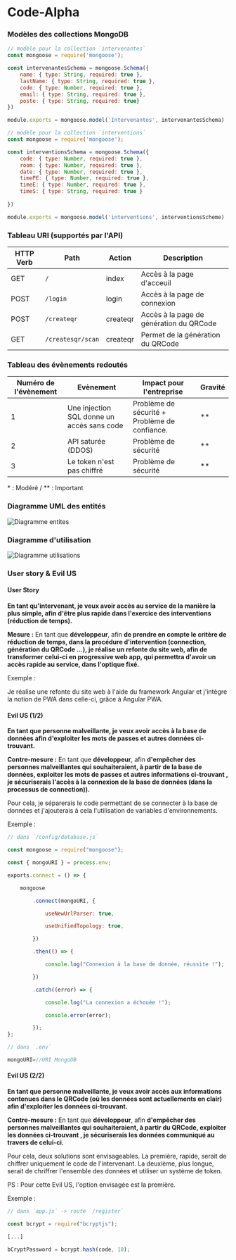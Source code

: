 # Code-Alpha

### Modèles des collections MongoDB

```js
// modèle pour la collection `intervenantes`
const mongoose = require('mongoose');

const intervenantesSchema = mongoose.Schema({
	name: { type: String, required: true },
	lastName: { type: String, required: true },
	code: { type: Number, required: true },
	email: { type: String, required: true },
	poste: { type: String, required: true}
})

module.exports = mongoose.model('Intervenantes', intervenantesSchema)
```

```js
// modèle pour la collection `interventions`
const mongoose = require('mongoose');

const interventionsSchema = mongoose.Schema({
	code: { type: Number, required: true },
	room: { type: Number, required: true },
	date: { type: Number, required: true },
	timePE: { type: Number, required: true },
	timeE: { type: Number, required: true },
	timeS: { type: String, required: true }
	
})

module.exports = mongoose.model('interventions', interventionsScheme)
```

### Tableau URI (supportés par l'API)

| HTTP Verb | Path              | Action   | Description                             |
| --------- | ----------------- | -------- | --------------------------------------- |
| GET       | `/`               | index    | Accès à la page d'acceuil               |
| POST      | `/login`          | login    | Accès à la page de connexion            |
| POST      | `/createqr`       | createqr | Accès à la page de génération du QRCode |
| GET       | `/createsqr/scan` | createqr | Permet de la génération du QRCode       |

### Tableau des évènements redoutés

| Numéro de l'évènement | Evènement                                  | Impact pour l'entreprise                      | Gravité |
| --------------------- | ------------------------------------------ | --------------------------------------------- | ------- |
| 1                     | Une injection SQL donne un accès sans code | Problème de sécurité + Problème de confiance. | **      |
| 2                     | API saturée (DDOS)                         | Problème de sécurité                          | **      |
| 3                     | Le token n'est pas chiffré                 | Problème de sécurité                          | **      |

\* : Modéré /
** : Important

### Diagramme UML des entités

![Diagramme entites](./doc/img/diagramme_entites.svg)

### Diagramme d'utilisation

![Diagramme utilisations](./doc/img/diagramme_utilisations.svg)

### User story & Evil US

#### User Story

**En tant qu'intervenant, je veux avoir accès au service de la manière  la plus simple, afin d'être plus rapide dans l'exercice des interventions (réduction de temps).**

**Mesure :** En tant que **développeur**, afin **de prendre en compte le critère de réduction de temps, dans la procédure d'intervention (connection, génération du QRCode ...), je réalise un refonte du site web, afin de transformer celui-ci en progressive web app, qui permettra d'avoir un accès rapide au service, dans l'optique fixé.**

Exemple :

Je réalise une refonte du site web à l'aide du framework Angular et j'intègre la notion de PWA dans celle-ci, grâce à Angular PWA.

#### Evil US (1/2)

**En tant que personne malveillante, je veux avoir accès à la base de données afin d'exploiter les mots de passes et autres données ci-trouvant.**

**Contre-mesure :** En tant que **développeur**, afin **d'empêcher des personnes malveillantes qui souhaiteraient, à partir de la base de données, exploiter les mots de passes et autres informations ci-trouvant , je sécuriserais l'accès à la connexion de la base de données (dans la processus de connection)).**

Pour cela, je séparerais le code permettant de se connecter à la base de données et j'ajouterais à cela l'utilisation de variables d'environnements.

Exemple :

```js
// dans `/config/database.js`

const mongoose = require("mongoose");

const { mongoURI } = process.env;

exports.connect = () => {

	mongoose

		.connect(mongoURI, {

			useNewUrlParser: true,

			useUnifiedTopology: true,

		})

		.then(() => {

			console.log("Connexion à la base de donnée, réussite !");

		})

		.catch((error) => {

			console.log("La connexion a échouée !");

			console.error(error);

		});
};

```

```js
// dans `.env`

mongoURI=//URI MongoDB

```

#### Evil US (2/2)

**En tant que personne malveillante, je veux avoir accès aux informations contenues dans le QRCode (où les données sont actuellements en clair) afin d'exploiter les données ci-trouvant.**

**Contre-mesure :** En tant que **développeur**, afin **d'empêcher des personnes malveillantes qui souhaiteraient, à partir du QRCode, exploiter les données ci-trouvant , je sécuriserais les données communiqué au travers de celui-ci.**

Pour cela, deux solutions sont envisageables.
La première, rapide, serait de chiffrer uniquement le code de l'intervenant.
La deuxième, plus longue, serait de chriffrer l'ensemble des données et utiliser un système de token.

PS : Pour cette Evil US, l'option envisagée est la première.

Exemple :

```js
// dans `app.js` -> route `/register`

const bcrypt = require("bcryptjs");

[...]

bCryptPassword = bcrypt.hash(code, 10);

```
